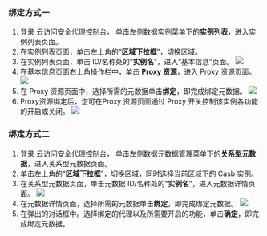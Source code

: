 ### 绑定方式一
1. 登录 [云访问安全代理控制台](https://console.cloud.tencent.com/casb)， 单击左侧数据实例菜单下的**实例列表**，进入实例列表页面。
2. 在实例列表页面，单击左上角的“**区域下拉框**”，切换区域。
3. 在实例列表页面，单击 ID/名称处的“**实例名**”，进入“基本信息”页面。
![](https://qcloudimg.tencent-cloud.cn/raw/5ddeaa47fee8bfe300b2d40312bc1431.png)
3. 在基本信息页面右上角操作栏中，单击 **Proxy 资源**，进入 Proxy 资源页面。
![](https://qcloudimg.tencent-cloud.cn/raw/00934faa7f42b0585002ee5ecde47fd9.png)
4. 在 Proxy 资源页面中，选择所需的元数据单击**绑定**，即完成绑定元数据。
![](https://qcloudimg.tencent-cloud.cn/raw/04eb2692b2b69a07aacfaf2e5353a691.png)
6. Proxy资源绑定后，您可在Proxy 资源页面通过 Proxy 开关控制该实例各功能的开启或关闭。
![](https://qcloudimg.tencent-cloud.cn/raw/bd58a3ec5b21f8d09d1a9fe2a900a556.png)

### 绑定方式二
 1. 登录 [云访问安全代理控制台](https://console.cloud.tencent.com/casb)， 单击左侧数据元数据管理菜单下的**关系型元数据**，进入关系型元数据页面。
 2. 单击左上角的“**区域下拉框**”，切换区域，同时选择当前区域下的 Casb 实例。
 2. 在关系型元数据页面，单击元数据 ID/名称处的“**实例名**”，进入元数据详情页面。
 ![](https://main.qcloudimg.com/raw/fbf5d8f5db7ac7c402663ef386a13f16.jpg) 
 3. 在元数据详情页面，选择所需的元数据单击**绑定**，即完成绑定元数据。
![](https://qcloudimg.tencent-cloud.cn/raw/e28014103ced1598cf4c69dae3f9b322.png)
4. 在弹出的对话框中。选择绑定的代理以及所需要开启的功能，单击**确定**，即完成绑定元数据。
